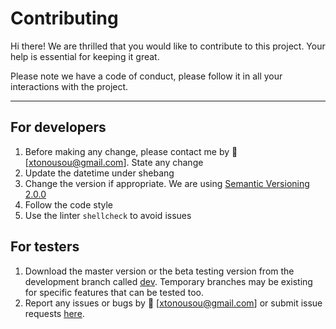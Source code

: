 # Contributing

Hi there! We are thrilled that you would like to contribute to this project. Your help is essential for keeping it great.

Please note we have a code of conduct, please follow it in all your interactions with the project.

---

## For developers

1. Before making any change, please contact me by :e-mail: [xtonousou@gmail.com]. State any change
2. Update the datetime under shebang
3. Change the version if appropriate. We are using [Semantic Versioning 2.0.0]
4. Follow the code style
5. Use the linter `shellcheck` to avoid issues

## For testers

1. Download the master version or the beta testing version from the development branch called [dev]. Temporary branches may be existing for specific features that can be tested too.
2. Report any issues or bugs by :e-mail: [xtonousou@gmail.com] or submit issue requests [here].

<!--- Links -->

[Semantic Versioning 2.0.0]: http://semver.org
[dev]: https://github.com/xtonousou/ship/tree/dev
[here]: https://github.com/xtonousou/ship/issues

